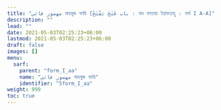 ```yaml
---
title: "مهموز فائي মাহমুজ ফায়ি [باب فَتَحَ يَفْتَحُ । বাব ফাতাহা ইয়াফতাহু । ফর্ম I A-A]"
description: ""
lead: ""
date: 2021-05-03T02:25:23+06:00
lastmod: 2021-05-03T02:25:23+06:00
draft: false
images: []
menu: 
  sarf:
    parent: "form_I_aa"
    name: "مهموز فائي মাহমুজ ফায়ি"
    identifier: "5form_I_aa"
weight: 999
toc: true
---
```




